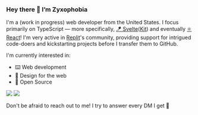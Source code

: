 ### Hey there 👋 I’m Zyxophobia

I'm a (work in progress) web developer from the United States. I focus primarily on TypeScript — more specifically, [🪁 Svelte](https://svelte.dev)([Kit](https://kit.svelte.dev)) and eventually [⚛️ React](https://reactjs.org)! I'm very active in [Replit](https://replit.com)'s community, providing support for intrigued code-doers and kickstarting projects before I transfer them to GitHub.

I'm currently interested in:

- ⌨️ Web development
- 🎨 Design for the web
- 👥 Open Source

![](https://github-readme-stats.vercel.app/api?username=Zyxophobia&theme=tokyonight&count_private=true&show_icons=true&hide_border=true)
![](http://github-readme-streak-stats.herokuapp.com?user=Zyxophobia&theme=tokyonight&hide_border=true&date_format=M%20j%5B%2C%20Y%5D&stroke=40c4ff33)

Don't be afraid to reach out to me! I try to answer every DM I get 💜
